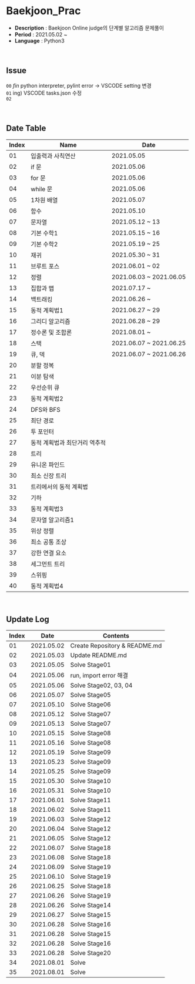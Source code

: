 # Baekjoon_Prac

- **Description** : Baekjoon Online judge의 단계별 알고리즘 문제풀이
- **Period** : 2021.05.02 ~
- **Language** : Python3

&nbsp;
## Issue
`00` *fin* python interpreter, pylint error -> VSCODE setting 변경  
`01` ing) VSCODE tasks.json 수정  
`02` 

&nbsp;
## Date Table
Index | Name | Date
------|------|------
01 | 입출력과 사칙연산 | 2021.05.05
02 | if 문 | 2021.05.06
03 | for 문 | 2021.05.06
04 | while 문 | 2021.05.06
05 | 1차원 배열 | 2021.05.07 
06 | 함수 | 2021.05.10
07 | 문자열 | 2021.05.12 ~ 13 
08 | 기본 수학1 | 2021.05.15 ~ 16
09 | 기본 수학2 | 2021.05.19 ~ 25
10 | 재귀 | 2021.05.30 ~ 31
11 | 브루트 포스 | 2021.06.01 ~ 02
12 | 정렬 | 2021.06.03 ~ 2021.06.05
13 | 집합과 맵 | 2021.07.17 ~ 
14 | 백트래킹 | 2021.06.26 ~
15 | 동적 계획법1 | 2021.06.27 ~ 29
16 | 그리디 알고리즘 | 2021.06.28 ~ 29
17 | 정수론 및 조합론 | 2021.08.01 ~ 
18 | 스택 | 2021.06.07 ~ 2021.06.25
19 | 큐, 덱 | 2021.06.07 ~ 2021.06.26
20 | 분할 정복 | 
21 | 이분 탐색 | 
22 | 우선순위 큐 | 
23 | 동적 계획법2 | 
24 | DFS와 BFS | 
25 | 최단 경로 | 
26 | 투 포인터 | 
27 | 동적 계획법과 최단거리 역추적 | 
28 | 트리 | 
29 | 유니온 파인드 | 
30 | 최소 신장 트리 | 
31 | 트리에서의 동적 계획법 | 
32 | 기하 | 
33 | 동적 계획법3 |
34 | 문자열 알고리즘1 | 
35 | 위상 정렬 |
36 | 최소 공통 조상 | 
37 | 강한 연결 요소 |
38 | 세그먼트 트리 | 
39 | 스위핑 | 
40 | 동적 계획법4 | 

&nbsp;
## Update Log
Index | Date | Contents
------|------|---------
01 | 2021.05.02 | Create Repository & README.md
02 | 2021.05.03 | Update README.md
03 | 2021.05.05 | Solve Stage01
04 | 2021.05.06 | run, import error 해결
05 | 2021.05.06 | Solve Stage02, 03, 04
06 | 2021.05.07 | Solve Stage05
07 | 2021.05.10 | Solve Stage06
08 | 2021.05.12 | Solve Stage07
09 | 2021.05.13 | Solve Stage07
10 | 2021.05.15 | Solve Stage08
11 | 2021.05.16 | Solve Stage08
12 | 2021.05.19 | Solve Stage09
13 | 2021.05.23 | Solve Stage09
14 | 2021.05.25 | Solve Stage09
15 | 2021.05.30 | Solve Stage10
16 | 2021.05.31 | Solve Stage10
17 | 2021.06.01 | Solve Stage11
18 | 2021.06.02 | Solve Stage11
19 | 2021.06.03 | Solve Stage12
20 | 2021.06.04 | Solve Stage12
21 | 2021.06.05 | Solve Stage12
22 | 2021.06.07 | Solve Stage18
23 | 2021.06.08 | Solve Stage18
24 | 2021.06.09 | Solve Stage19
25 | 2021.06.10 | Solve Stage19
26 | 2021.06.25 | Solve Stage18
27 | 2021.06.26 | Solve Stage19
28 | 2021.06.26 | Solve Stage14
29 | 2021.06.27 | Solve Stage15
30 | 2021.06.28 | Solve Stage16
31 | 2021.06.28 | Solve Stage15
32 | 2021.06.28 | Solve Stage16
33 | 2021.06.28 | Solve Stage20
34 | 2021.08.01 | Solve
35 | 2021.08.01 | Solve 
